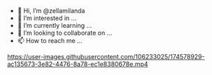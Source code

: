 - 👋 Hi, I’m @zellamilanda
- 👀 I’m interested in ...
- 🌱 I’m currently learning ...
- 💞️ I’m looking to collaborate on ...
- 📫 How to reach me ...

<!---
zellamilanda/zellamilanda is a ✨ special ✨ repository because its `README.md` (this file) appears on your GitHub profile.
You can click the Preview link to take a look at your changes.
--->


https://user-images.githubusercontent.com/106233025/174578929-ac135673-3e82-4476-8a78-ec1e8380678e.mp4

